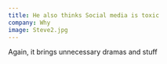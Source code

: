 ```yaml
---
title: He also thinks Social media is toxic
company: Why
image: Steve2.jpg
---
```

Again, it brings unnecessary dramas and stuff
